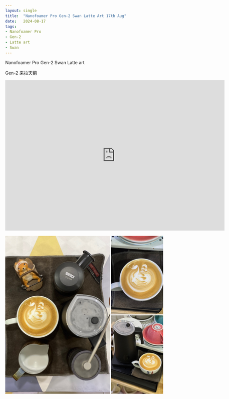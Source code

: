 ```yaml
---
layout: single
title:  "Nanofoamer Pro Gen-2 Swan Latte Art 17th Aug"
date:   2024-08-17
tags:
- Nanofoamer Pro
- Gen-2
- Latte art
- Swan
---
```


Nanofoamer Pro Gen-2 Swan Latte art

Gen-2 来拉天鹅




<div class="embed-container">
  <iframe
      src="https://www.youtube.com/embed/8eE477cDSrA"
      width="700"
      height="480"
      frameborder="0"
      allowfullscreen="true">
  </iframe>
</div>


![](/assets/img/2024/08/17/EC23D2B4-D79E-4EF4-9F94-AF47253D2D74.JPG)
